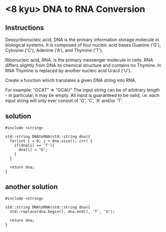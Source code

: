 # <8 kyu> DNA to RNA Conversion

## Instructions

Deoxyribonucleic acid, DNA is the primary information storage molecule in biological systems. It is composed of four nucleic acid bases Guanine ('G'), Cytosine ('C'), Adenine ('A'), and Thymine ('T').

Ribonucleic acid, RNA, is the primary messenger molecule in cells. RNA differs slightly from DNA its chemical structure and contains no Thymine. In RNA Thymine is replaced by another nucleic acid Uracil ('U').

Create a function which translates a given DNA string into RNA.

For example:
"GCAT"  =>  "GCAU"
The input string can be of arbitrary length - in particular, it may be empty. All input is guaranteed to be valid, i.e. each input string will only ever consist of 'G', 'C', 'A' and/or 'T'.

## solution

```
#include <string>

std::string DNAtoRNA(std::string dna){
  for(int i = 0; i < dna.size(); i++) {
    if(dna[i] == 'T'){
      dna[i] = 'U';
    }
  }
  
  return dna;
}
```

## another solution

```
#include <string>

std::string DNAtoRNA(std::string dna){
  std::replace(dna.begin(), dna.end(), 'T', 'U');
  
  return dna;
}
```
